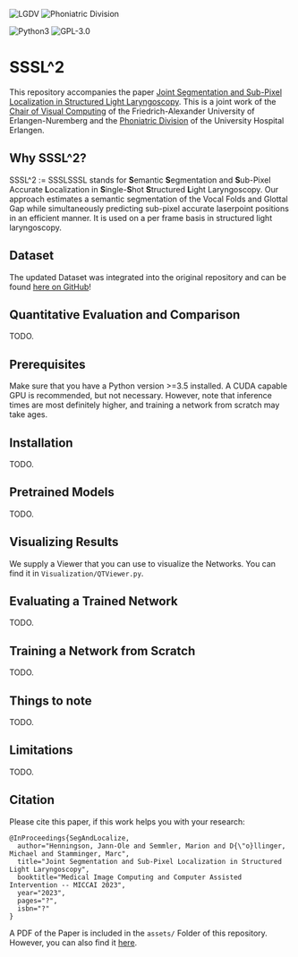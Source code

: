 ![LGDV](images/lgdv_small.png) ![Phoniatric Division](images/Uniklinikum-Erlangen.svg)

![Python3](https://img.shields.io/badge/python-3.5%20%7C%203.6%20%7C%203.7-blue)
![GPL-3.0](https://img.shields.io/github/license/Henningson/vocaloid)


# SSSL^2
This repository accompanies the paper <a href="https://henningson.github.io/Vocal3D/assets/Paper.pdf">Joint Segmentation and Sub-Pixel Localization in Structured Light Laryngoscopy</a>.
This is a joint work of the <a href="https://www.lgdv.tf.fau.de/">Chair of Visual Computing</a> of the Friedrich-Alexander University of Erlangen-Nuremberg and the <a href="https://www.hno-klinik.uk-erlangen.de/phoniatrie/">Phoniatric Division</a> of the University Hospital Erlangen. 

## Why SSSL^2?
SSSL^2 := SSSLSSSL stands for **S**emantic **S**egmentation and **S**ub-Pixel Accurate **L**ocalization in **S**ingle-**S**hot **S**tructured **L**ight Laryngoscopy.
Our approach estimates a semantic segmentation of the Vocal Folds and Glottal Gap while simultaneously predicting sub-pixel accurate laserpoint positions in an efficient manner.
It is used on a per frame basis in structured light laryngoscopy.

## Dataset
The updated Dataset was integrated into the original repository and can be found <a href="https://github.com/Henningson/HLEDataset.git">here on GitHub</a>!  

## Quantitative Evaluation and Comparison
TODO.

## Prerequisites
Make sure that you have a Python version >=3.5 installed.
A CUDA capable GPU is recommended, but not necessary.
However, note that inference times are most definitely higher, and training a network from scratch may take ages.

## Installation
TODO.

## Pretrained Models
TODO.

## Visualizing Results
We supply a Viewer that you can use to visualize the Networks.
You can find it in ```Visualization/QTViewer.py```.

## Evaluating a Trained Network
TODO.

## Training a Network from Scratch
TODO.

## Things to note
TODO.

## Limitations
TODO.

## Citation
Please cite this paper, if this work helps you with your research:
```
@InProceedings{SegAndLocalize,
  author="Henningson, Jann-Ole and Semmler, Marion and D{\"o}llinger, Michael and Stamminger, Marc",
  title="Joint Segmentation and Sub-Pixel Localization in Structured Light Laryngoscopy",
  booktitle="Medical Image Computing and Computer Assisted Intervention -- MICCAI 2023",
  year="2023",
  pages="?",
  isbn="?"
}
```
A PDF of the Paper is included in the `assets/` Folder of this repository.
However, you can also find it <a href="https://google.com/">here</a>.
